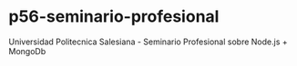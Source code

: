 # p56-seminario-profesional
Universidad Politecnica Salesiana - Seminario Profesional sobre Node.js + MongoDb
